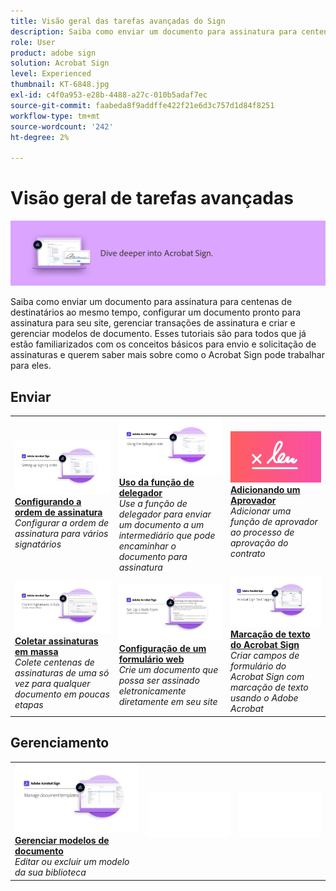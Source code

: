 ```yaml
---
title: Visão geral das tarefas avançadas do Sign
description: Saiba como enviar um documento para assinatura para centenas de destinatários ao mesmo tempo, configurar um documento pronto para assinatura para seu site, gerenciar transações de assinatura e criar e gerenciar modelos de documento
role: User
product: adobe sign
solution: Acrobat Sign
level: Experienced
thumbnail: KT-6848.jpg
exl-id: c4f0a953-e28b-4488-a27c-010b5adaf7ec
source-git-commit: faabeda8f9addffe422f21e6d3c757d1d84f8251
workflow-type: tm+mt
source-wordcount: '242'
ht-degree: 2%

---
```


# Visão geral de tarefas avançadas

![Imagem avançada do Sign](../assets/Hero-Advanced.png)

Saiba como enviar um documento para assinatura para centenas de destinatários ao mesmo tempo, configurar um documento pronto para assinatura para seu site, gerenciar transações de assinatura e criar e gerenciar modelos de documento. Esses tutoriais são para todos que já estão familiarizados com os conceitos básicos para envio e solicitação de assinaturas e querem saber mais sobre como o Acrobat Sign pode trabalhar para eles.

## Enviar

<table style="table-layout:fixed">
<tr>
  <td>
    <a href="setting-up-routing.md">
      <img alt="Configurando a ordem de assinatura" src="../assets/Routing.png">
    </a>
    <div>
    <a href="setting-up-routing.md"><strong>Configurando a ordem de assinatura</strong></a>
    </div>
    <em>Configurar a ordem de assinatura para vários signatários</em>
    <br>
  </td>
  <td>
    <a href="delegate-signature.md">
      <img alt="Delegando a outra pessoa" src="../assets/Delegating.png" />
    </a>  
    <div>
    <a href="delegate-signature.md"><strong>Uso da função de delegador</strong></a>
    </div>
    <em>Use a função de delegador para enviar um documento a um intermediário que pode encaminhar o documento para assinatura</em>
    <br>
  </td>
  <td>
    <a href="add-an-approver.md">
      <img alt="Adicionando um Aprovador" src="../assets/Approver.png" />
    </a>
    <div>
    <a href="add-an-approver.md"><strong>Adicionando um Aprovador</strong></a>
    </div>
    <em>Adicionar uma função de aprovador ao processo de aprovação do contrato</em>
    <br>
  </td>
</tr>
<tr>
  <td>
    <a href="megasign.md">
      <img alt="Coletar assinaturas em massa" src="../assets/Megasign.png" />
    </a>
    <div>
    <a href="megasign.md"><strong>Coletar assinaturas em massa</strong></a>
    </div>
    <em>Colete centenas de assinaturas de uma só vez para qualquer documento em poucas etapas</em>
    <br>
  </td>
  <td>
    <a href="webform.md">
      <img alt="Configuração de um formulário web" src="../assets/Webform.png" />
    </a>
    <div>
    <a href="webform.md"><strong>Configuração de um formulário web</strong></a>
    </div>
    <em>Crie um documento que possa ser assinado eletronicamente diretamente em seu site</em>
    <br>
  </td> 
  <td>
    <a href="adobe-sign-text-tagging.md">
      <img alt="Marcação de texto do Acrobat Sign" src="../assets/Text-Tagging.png" />
  </a>
    <div>
    <a href="adobe-sign-text-tagging.md"><strong>Marcação de texto do Acrobat Sign</strong></a>
    </div>
    <em>Criar campos de formulário do Acrobat Sign com marcação de texto usando o Adobe Acrobat</em>
    <br>
  </td> 
</table>

## Gerenciamento

<table style="table-layout:fixed">
<tr>
  <td>
    <a href="edit-a-template.md">
      <img alt="Gerenciar modelos de documento" src="../assets/ManageTemplate.png" />
    </a>
    <div>
    <a href="edit-a-template.md"><strong>Gerenciar modelos de documento</strong></a>
    </div>
    <em>Editar ou excluir um modelo da sua biblioteca</em>
    <br>
  </td>  
  <td>
    <img alt="Espaçador" src="../assets/Whitespacer.png" />
    <div>
    <br>
  </td>
  <td>
    <img alt="Espaçador" src="../assets/Whitespacer.png" />
    <div>
    <br>
  </td>
</tr>
</table>
